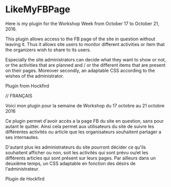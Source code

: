 # LikeMyFBPage
Here is my plugin for the Workshop Week from October 17 to October 21, 2016.

This plugin allows access to the FB page of the site in question without leaving it.
Thus it allows site users to monitor different activities or item that the organizers wish to share to its users.

Especially the site administrators can decide what they want to show or not, or the activities that are planned and / or the different items that are present on their pages.
Moreover secondly, an adaptable CSS according to the wishes of the administrator.


Plugin from Hockfird










// FRANÇAIS

Voici mon plugin pour la semaine de Workshop du 17 octobre au 21 octobre 2016

Ce plugin permet d'avoir accès a la page FB du site en question, sans pour autant le quitter. 
Ainsi cela permet aux utilisateurs du site de suivre les différentes activités ou article que les organisateurs souhaitent partager a ses internautes. 

D'autant plus les administrateurs du site pourront décider ce qu'ils souhaitent afficher ou non, soit les activités qui sont prévu ou/et les différents articles qui sont présent sur leurs pages. 
Par ailleurs dans un deuxième temps, un CSS adaptable en fonction des désirs de l'administrateur. 

Plugin de Hockfird

